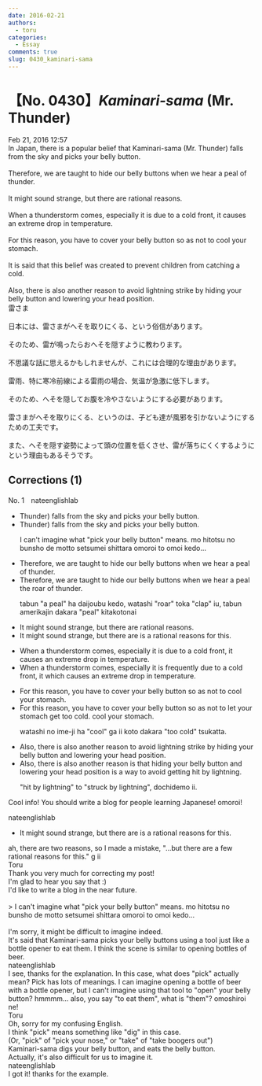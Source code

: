 ```yaml
---
date: 2016-02-21
authors:
  - toru
categories:
  - Essay
comments: true
slug: 0430_kaminari-sama
---
```


# 【No. 0430】<strong><em>Kaminari-sama</strong></em> (Mr. Thunder)
<div class="date">Feb 21, 2016 12:57</div>
<div id="post"><div id="body_show_ori">
In Japan, there is a popular belief that Kaminari-sama (Mr. Thunder) falls from the sky and picks your belly button.<br/><br/>Therefore, we are taught to hide our belly buttons when we hear a peal of thunder.<br/><br/>It might sound strange, but there are rational reasons.<br/><br/>When a thunderstorm comes, especially it is due to a cold front, it causes an extreme drop in temperature.<br/><br/>For this reason, you have to cover your belly button so as not to cool your stomach.<br/><br/>It is said that this belief was created to prevent children from catching a cold.<br/><br/>Also, there is also another reason to avoid lightning strike by hiding your belly button and lowering your head position.
</div></div>

<!-- more -->

<div id="post_ja"><div id="body_show_mo">
雷さま<br/><br/>日本には、雷さまがへそを取りにくる、という俗信があります。<br/><br/>そのため、雷が鳴ったらおへそを隠すように教わります。<br/><br/>不思議な話に思えるかもしれませんが、これには合理的な理由があります。<br/><br/>雷雨、特に寒冷前線による雷雨の場合、気温が急激に低下します。<br/><br/>そのため、へそを隠してお腹を冷やさないようにする必要があります。<br/><br/>雷さまがへそを取りにくる、というのは、子ども達が風邪を引かないようにするための工夫です。<br/><br/>また、へそを隠す姿勢によって頭の位置を低くさせ、雷が落ちにくくするようにという理由もあるそうです。
</div></div>

## Corrections (1)
<div id="block"><div class="first_name"> No. 1　<span class="just_name">nateenglishlab </span></div><div id="block2">
<ul class="correction_field">
<li class="incorrect">Thunder) falls from the sky and picks your belly button.</li>
<li class="corrected correct">
Thunder) falls from the sky and picks your belly button.
<p class="correction_comment">I can't imagine what "pick your belly button" means. mo hitotsu no bunsho de motto setsumei shittara omoroi to omoi kedo...</p>
</li>
</ul>
<ul class="correction_field">
<li class="incorrect">Therefore, we are taught to hide our belly buttons when we hear a peal of thunder.</li>
<li class="corrected correct">
Therefore, we are taught to hide our belly buttons when we hear <span class="sline">a pea</span>l <span class="f_red">the roar </span>of thunder.
<p class="correction_comment">tabun "a peal" ha daijoubu kedo, watashi "roar" toka "clap" iu, tabun amerikajin dakara "peal" kitakotonai</p>
</li>
</ul>
<ul class="correction_field">
<li class="incorrect">It might sound strange, but there are rational reasons.</li>
<li class="corrected correct">
It might sound strange, but there <span class="sline">are</span> <span class="f_red">is a </span>rational reason<span class="sline">s</span> <span class="f_red">for this.</span>
</li>
</ul>
<ul class="correction_field">
<li class="incorrect">When a thunderstorm comes, especially it is due to a cold front, it causes an extreme drop in temperature.</li>
<li class="corrected correct">
When a thunderstorm comes, <span class="sline">especially</span> it is <span class="f_red">frequently </span>due to a cold front, <span class="sline">it</span> <span class="f_red">which </span>causes an extreme drop in temperature.
</li>
</ul>
<ul class="correction_field">
<li class="incorrect">For this reason, you have to cover your belly button so as not to cool your stomach.</li>
<li class="corrected correct">
For this reason, you have to cover your belly button so as not to <span class="f_red">let your stomach get too cold. </span><span class="sline">cool your stomach.</span>
<p class="correction_comment">watashi no ime-ji ha "cool" ga ii koto dakara "too cold" tsukatta.</p>
</li>
</ul>
<ul class="correction_field">
<li class="incorrect">Also, there is also another reason to avoid lightning strike by hiding your belly button and lowering your head position.</li>
<li class="corrected correct">
Also, <span class="sline">there is also</span> <span class="f_red">a</span>nother reason <span class="f_red">is that</span> hiding your belly button and lowering your head position <span class="f_red">is a way to </span>avoid <span class="f_red">getting hit by </span>lightning.
<p class="correction_comment">"hit by lightning" to "struck by lightning", dochidemo ii.</p>
</li>
</ul>
<p class="comment_small">
 Cool info! You should write a blog for people learning Japanese! omoroi!
</p>

</div><div class="name"><span class="just_name">nateenglishlab </span><br><div class="quote_field"><ul class="correction_field">
<li class="corrected correct">
It might sound strange, but there <span class="sline">are</span> <span class="f_red">is a </span>rational reason<span class="sline">s</span> <span class="f_red">for this.</span>
</li>
</ul></div>
ah, there are two reasons, so I made a mistake, "...but there are a few rational reasons for this." g ii
</div>
<div class="name"><span class="just_name">Toru</span><br>
Thank you very much for correcting my post!<br/>I'm glad to hear you say that :)<br/>I'd like to write a blog in the near future.<br/><br/>&gt; I can't imagine what "pick your belly button" means. mo hitotsu no bunsho de motto setsumei shittara omoroi to omoi kedo...<br/><br/>I'm sorry, it might be difficult to imagine indeed. <br/>It's said that Kaminari-sama picks your belly buttons using a tool just like a bottle opener to eat them. I think the scene is similar to opening bottles of beer.
</div>
<div class="name"><span class="just_name">nateenglishlab </span><br>
I see, thanks for the explanation. In this case, what does "pick" actually mean? Pick has lots of meanings. I can imagine opening a bottle of beer with a bottle opener, but I can't imagine using that tool to "open" your belly button? hmmmm... also, you say "to eat them", what is "them"? omoshiroi ne!
</div>
<div class="name"><span class="just_name">Toru</span><br>
Oh, sorry for my confusing English.<br/>I think "pick" means something like "dig" in this case.<br/>(Or, "pick" of "pick your nose," or "take" of "take boogers out")<br/>Kaminari-sama digs your belly button, and eats the belly button.<br/>Actually, it's also difficult for us to imagine it.
</div>
<div class="name"><span class="just_name">nateenglishlab </span><br>
I got it! thanks for the example. 
</div>
</div>
